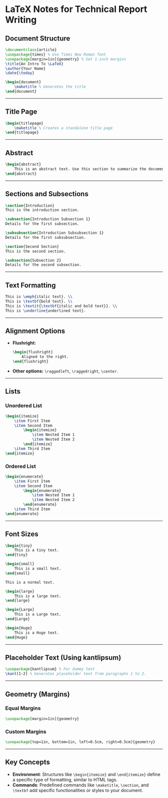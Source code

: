 # LaTeX Notes for Technical Report Writing

## Document Structure
```latex
\documentclass{article}
\usepackage{times} % Use Times New Roman font
\usepackage[margin=1in]{geometry} % Set 1-inch margins
\title{An Intro To \LaTeX}
\author{Your Name}
\date{\today}

\begin{document}
    \maketitle % Generates the title
\end{document}
```

---

## Title Page
```latex
\begin{titlepage}
    \maketitle % Creates a standalone title page
\end{titlepage}
```

---

## Abstract
```latex
\begin{abstract}
    This is an abstract text. Use this section to summarize the document.
\end{abstract}
```

---

## Sections and Subsections
```latex
\section{Introduction}
This is the introduction section.

\subsection{Introduction Subsection 1}
Details for the first subsection.

\subsubsection{Introduction Subsubsection 1}
Details for the first subsubsection.

\section{Second Section}
This is the second section.

\subsection{Subsection 2}
Details for the second subsection.
```

---

## Text Formatting
```latex
This is \emph{italic text}. \\
This is \textbf{bold text}. \\
This is \textit{\textbf{italic and bold text}}. \\
This is \underline{underlined text}.
```

---

## Alignment Options
- **Flushright:**
    ```latex
    \begin{flushright}
        Aligned to the right.
    \end{flushright}
    ```

- **Other options:** `\raggedleft`, `\raggedright`, `\center`.

---

## Lists
### Unordered List
```latex
\begin{itemize}
    \item First Item
    \item Second Item
        \begin{itemize}
            \item Nested Item 1
            \item Nested Item 2
        \end{itemize}
    \item Third Item
\end{itemize}
```

### Ordered List
```latex
\begin{enumerate}
    \item First Item
    \item Second Item
        \begin{enumerate}
            \item Nested Item 1
            \item Nested Item 2
        \end{enumerate}
    \item Third Item
\end{enumerate}
```

---

## Font Sizes
```latex
\begin{tiny}
    This is a tiny text.
\end{tiny}

\begin{small}
    This is a small text.
\end{small}

This is a normal text.

\begin{large}
    This is a large text.
\end{large}

\begin{Large}
    This is a Large text.
\end{Large}

\begin{Huge}
    This is a Huge text.
\end{Huge}
```

---

## Placeholder Text (Using kantlipsum)
```latex
\usepackage{kantlipsum} % For dummy text
\kant[1-2] % Generates placeholder text from paragraphs 1 to 2.
```

---

## Geometry (Margins)
### Equal Margins
```latex
\usepackage[margin=1in]{geometry}
```

### Custom Margins
```latex
\usepackage[top=1in, bottom=1in, left=0.5cm, right=0.5cm]{geometry}
```

---

## Key Concepts
- **Environment**: Structures like `\begin{itemize}` and `\end{itemize}` define a specific type of formatting, similar to HTML tags.
- **Commands**: Predefined commands like `\maketitle`, `\section`, and `\textbf` add specific functionalities or styles to your document.

